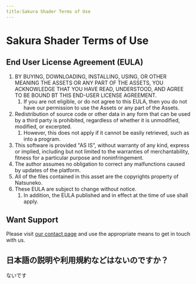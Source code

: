 ```yaml
---
title:Sakura Shader Terms of Use
---
```


# Sakura Shader Terms of Use

## End User License Agreement (EULA)

1. BY BUYING, DOWNLOADING, INSTALLING, USING, OR OTHER MEANING THE ASSETS OR ANY PART OF THE ASSETS, YOU ACKNOWLEDGE THAT YOU HAVE READ, UNDERSTOOD, AND AGREE TO BE BOUND BT THIS END-USER LICENSE AGREEMENT.
    1. If you are not eligible, or do not agree to this EULA, then you do not have our permission to use the Assets or any part of the Assets.
1. Redistribution of source code or other data in any form that can be used by a third party is prohibited, regardless of whether it is unmodified, modified, or excerpted.
    1. However, this does not apply if it cannot be easily retrieved, such as into a program.
1. This software is provided "AS IS", without warranty of any kind, express or implied, including but not limited to the warranties of merchantability, fitness for a particular purpose and noninfringement.
1. The author assumes no obligation to correct any malfunctions caused by updates of the platform.
1. All of the files contained in this asset are the copyrights property of Natsuneko.
1. These EULA are subject to change without notice.
    1. In addition, the EULA published and in effect at the time of use shall apply.

## Want Support

Please visit [our contact page](/contact) and use the appropriate means to get in touch with us.

## 日本語の説明や利用規約などはないのですか？

ないです
